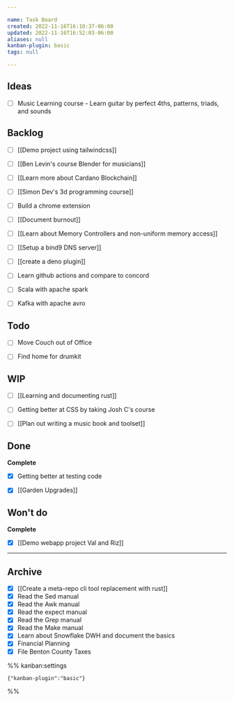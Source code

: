 ```yaml
---

name: Task Board
created: 2022-11-16T16:10:37-06:00
updated: 2022-11-16T16:52:03-06:00
aliases: null
kanban-plugin: basic
tags: null

---
```


## Ideas

- [ ] Music Learning course - Learn guitar by perfect 4ths, patterns, triads, and sounds


## Backlog

- [ ] [[Demo project using tailwindcss]]
- [ ] [[Ben Levin's course  Blender for musicians]]
- [ ] [[Learn more about Cardano Blockchain]]
- [ ] [[Simon Dev's 3d programming course]]
- [ ] Build a chrome extension
- [ ] [[Document burnout]]
- [ ] [[Learn about Memory Controllers and non-uniform memory access]]
- [ ] [[Setup a bind9 DNS server]]
- [ ] [[create a deno plugin]]
- [ ] Learn github actions and compare to concord
- [ ] Scala with apache spark
- [ ] Kafka with apache avro


## Todo

- [ ] Move Couch out of Office
- [ ] Find home for drumkit


## WIP

- [ ] [[Learning and documenting rust]]
- [ ] Getting better at CSS by taking Josh C's course
- [ ] [[Plan out writing a music book and toolset]]


## Done

**Complete**
- [x] Getting better at testing code
- [x] [[Garden Upgrades]]


## Won't do

**Complete**
- [x] [[Demo webapp project Val and Riz]]


***

## Archive

- [x] [[Create a meta-repo cli tool replacement with rust]]
- [x] Read the Sed manual
- [x] Read the Awk manual
- [x] Read the expect manual
- [x] Read the Grep manual
- [x] Read the Make manual
- [x] Learn about Snowflake DWH and document the basics
- [x] Financial Planning
- [x] File Benton County Taxes

%% kanban:settings
```
{"kanban-plugin":"basic"}
```
%%